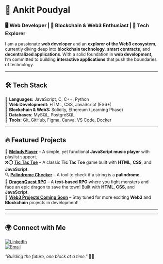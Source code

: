 # 🚀 Ankit Poudyal  

### 🖥️ Web Developer | 🔗 Blockchain & Web3 Enthusiast | 🚀 Tech Explorer  

I am a passionate **web developer** and an **explorer of the Web3 ecosystem**, currently diving deep into **blockchain technology**, **smart contracts**, and **decentralized applications**. With a solid foundation in **web development**, I’m committed to building **interactive applications** that push the boundaries of technology.

---

## 🛠 Tech Stack  

🔹 **Languages:** JavaScript, C, C++, Python  
🔹 **Web Development:** HTML, CSS, JavaScript (ES6+)  
🔹 **Blockchain & Web3:** Solidity, Ethereum (Learning Phase)  
🔹 **Databases:** MySQL, PostgreSQL  
🔹 **Tools:** Git, GitHub, Figma, Canva, VS Code, Docker  

---

## 🔥 Featured Projects  

🎵 **[MelodyPlayer](https://github.com/yourusername/MelodyPlayer)** – A simple, yet functional **JavaScript music player** with playlist support.  
❌⭕ **[Tic Tac Toe](https://github.com/yourusername/TicTacToe-Game-JS)** – A classic **Tic Tac Toe** game built with **HTML**, **CSS**, and **JavaScript**.  
🔍 **[Palindrome Checker](https://github.com/yourusername/palindrome-detector)** – A tool to check if a string is a **palindrome**.  
🐉 **[DragonQuest RPG](https://github.com/yourusername/DragonQuest-RPG)** – A **text-based RPG** where you fight monsters and face an epic dragon to save the town! Built with **HTML**, **CSS**, and **JavaScript**.  
🚀 **[Web3 Projects Coming Soon](https://github.com/ANKIT-stack-glitch)** – Stay tuned for more exciting **Web3** and **Blockchain** projects in development!  

---
 

---

## 🌍 Connect with Me  

[![LinkedIn](https://img.shields.io/badge/LinkedIn-%230077B5.svg?logo=linkedin&logoColor=white)](https://linkedin.com/in/ankitpoudyal)  
[![Email](https://img.shields.io/badge/Email-D14836?logo=gmail&logoColor=white)](mailto:poudyalankit25@gmail.com)  

_"Building the future, one block at a time."_ 🔗🚀  

